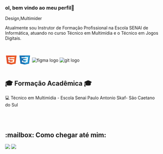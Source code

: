### ol, bem vindo ao meu perfil👋

<!--
**biiaapz/biiaapz** is a ✨ _special_ ✨ repository because its `README.md` (this file) appears on your GitHub profile.
<!-- Link para o site que cria o codigo para o texto com aparencia de digitação -->
<!-- https://readme-typing-svg.demolab.com/demo/ -->


<div>
<p>Design,Multimider</p> 

<p>Atualmente sou Instrutor de Formação Profissional na Escola SENAI de Informática, atuando no curso Técnico em Multimídia e o Técnico em Jogos Digitais.</p>
</div>

<br>

<!--https://devicon.dev/-->
<div style="display: inline_block"><br>

  <img align="center" alt="Tadeu-HTML" height="30" width="40" src="https://raw.githubusercontent.com/devicons/devicon/master/icons/html5/html5-original.svg">
  <img align="center" alt="Tadeu-CSS" height="30" width="40" src="https://raw.githubusercontent.com/devicons/devicon/master/icons/css3/css3-original.svg">
  <img align="center"  alt="figma logo" height="30" width="40" src="https://cdn.jsdelivr.net/gh/devicons/devicon/icons/figma/figma-original.svg"/>
  <img align="center"  alt="git logo" height="30" width="40" src="https://cdn.simpleicons.org/git/F05032"/>
  

</div>


<br>

<div>
  <h2>🎓 Formação Acadêmica 🎓</h2> 
    <p>💻 Técnico em  Multimìdia - Escola Senai Paulo Antonio Skaf- São Caetano do Sul</p> 
</div>

<br>

<div>


<br>

<div>
  <h2>:mailbox: Como chegar até mim:</h2>
  <a href = "beatrizapsilva0302@gmail.com"><img src="https://img.shields.io/badge/Gmail-D14836?style=for-the-badge&logo=gmail&logoColor=white" target="_blank"></a>
  <a href="www.linkedin.com/in/beatriz-silva-7098a3276" target="_blank"><img src="https://img.shields.io/badge/-LinkedIn-%230077B5?style=for-the-badge&logo=linkedin&logoColor=white" target="_blank"></a>
 
</div>





